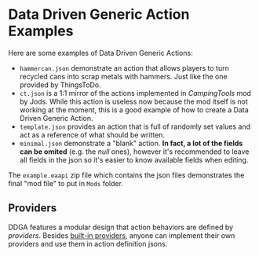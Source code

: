 # Data Driven Generic Action Examples

Here are some examples of Data Driven Generic Actions:
- `hammercan.json` demonstrate an action that allows players to turn recycled cans into scrap metals with hammers. Just like the one provided by ThingsToDo.
- `ct.json` is a 1:1 mirror of the actions implemented in *CampingTools* mod by Jods. While this action is useless now because the mod itself is not working at the moment, this is a good example of how to create a Data Driven Generic Action.
- `template.json` provides an action that is full of randomly set values and act as a reference of what should be written.
- `minimal.json` demonstrate a "blank" action. **In fact, a lot of the fields can be omited** (e.g. the *null* ones), however it's recommended to leave all fields in the json so it's easier to know available fields when editing.

The `example.eaapi` zip file which contains the json files demonstrates the final "mod file" to put in `Mods` folder.

## Providers

DDGA features a modular design that action behaviors are defined by *providers*. Besides [built-in providers](../ProviderImplmentations/), anyone can implement their own providers and use them in action definition jsons.